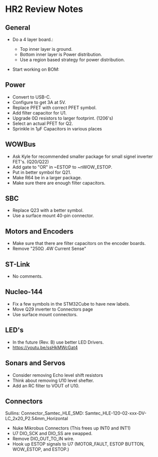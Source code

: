 # HR2 Review Notes

## General

* Do a 4 layer board.:

  * Top inner layer is ground.
  * Bottom inner layer is Power distribution.
  * Use a region based strategy for power distribution.

* Start working on BOM:

## Power

* Convert to USB-C.
* Configure to get 3A at 5V.
* Replace PFET with correct PFET symbol.
* Add filter capacitor for U1.
* Upgrade 0Ω resistors to larger footprint. (1206's)
* Select an actual PFET for Q2.
* Sprinkle in 1µF Capacitors in various places

## WOWBus

* Ask Kyle for recommended smaller package for small signel inverter FET's. (Q20/Q22)
* Add gate to "OR" in ~ESTOP to ~nWOW_ESTOP.
* Put in better symbol for Q21.
* Make R64 be in a larger package.
* Make sure there are enough filter capacitors.

## SBC

* Replace Q23 with a better symbol.
* Use a surface mount 40-pin connector.

## Motors and Encoders

* Make sure that there are filter capacitors on the encoder boards.
* Remove "250Ω  .4W Current Sense"

## ST-Link



* No comments.

## Nucleo-144

* Fix a few symbols in the STM32Cube to have new labels.
* Move Q29 inverter to Connectors page
* Use surface mount connectors.

## LED's

* In the future (Rev. B) use better LED Drivers.
* https://youtu.be/ssHkMWcGat4

## Sonars and Servos

* Consider removing Echo level shift resistors
* Think about removing U10 level shefter.
* Add an RC filter to VOUT of U10.

## Connectors

Sullins: Connector_Samtec_HLE_SMD: Samtec_HLE-120-02-xxx-DV-LC_2x20_P2.54mm_Horizontal
* Nuke Mikrobus Connectors (This frees up INT0 and INT1)
* U7 DIO_SCK and DIO_SS are swapped.
* Remove DIO_OUT_TO_IN wire.
* Hook up ESTOP signals to U7 (MOTOR_FAULT, ESTOP BUTTON, WOW_ESTOP, and ESTOP.)

